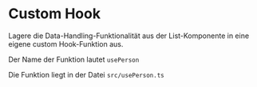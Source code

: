 # Custom Hook

Lagere die Data-Handling-Funktionalität aus der List-Komponente in eine eigene custom Hook-Funktion aus.

Der Name der Funktion lautet `usePerson`

Die Funktion liegt in der Datei `src/usePerson.ts`
